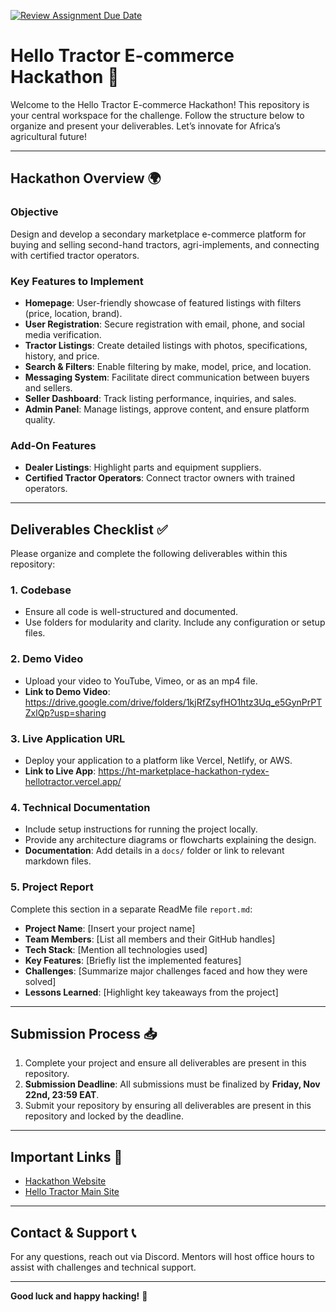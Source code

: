 [![Review Assignment Due Date](https://classroom.github.com/assets/deadline-readme-button-22041afd0340ce965d47ae6ef1cefeee28c7c493a6346c4f15d667ab976d596c.svg)](https://classroom.github.com/a/xoeTal9p)

# **Hello Tractor E-commerce Hackathon 🚜**

Welcome to the Hello Tractor E-commerce Hackathon! This repository is your central workspace for the challenge. Follow the structure below to organize and present your deliverables. Let’s innovate for Africa’s agricultural future!

---

## **Hackathon Overview 🌍**

### **Objective**

Design and develop a secondary marketplace e-commerce platform for buying and selling second-hand tractors, agri-implements, and connecting with certified tractor operators.

### **Key Features to Implement**

- **Homepage**: User-friendly showcase of featured listings with filters (price, location, brand).
- **User Registration**: Secure registration with email, phone, and social media verification.
- **Tractor Listings**: Create detailed listings with photos, specifications, history, and price.
- **Search & Filters**: Enable filtering by make, model, price, and location.
- **Messaging System**: Facilitate direct communication between buyers and sellers.
- **Seller Dashboard**: Track listing performance, inquiries, and sales.
- **Admin Panel**: Manage listings, approve content, and ensure platform quality.

### **Add-On Features**

- **Dealer Listings**: Highlight parts and equipment suppliers.
- **Certified Tractor Operators**: Connect tractor owners with trained operators.

---

## **Deliverables Checklist ✅**

Please organize and complete the following deliverables within this repository:

### 1. **Codebase**

- Ensure all code is well-structured and documented.
- Use folders for modularity and clarity. Include any configuration or setup files.

### 2. **Demo Video**

- Upload your video to YouTube, Vimeo, or as an mp4 file.
- **Link to Demo Video**: https://drive.google.com/drive/folders/1kjRfZsyfHO1htz3Uq_e5GynPrPTZxlQp?usp=sharing

### 3. **Live Application URL**

- Deploy your application to a platform like Vercel, Netlify, or AWS.
- **Link to Live App**: https://ht-marketplace-hackathon-rydex-hellotractor.vercel.app/

### 4. **Technical Documentation**

- Include setup instructions for running the project locally.
- Provide any architecture diagrams or flowcharts explaining the design.
- **Documentation**: Add details in a `docs/` folder or link to relevant markdown files.

### 5. **Project Report**

Complete this section in a separate ReadMe file `report.md`:

- **Project Name**: [Insert your project name]
- **Team Members**: [List all members and their GitHub handles]
- **Tech Stack**: [Mention all technologies used]
- **Key Features**: [Briefly list the implemented features]
- **Challenges**: [Summarize major challenges faced and how they were solved]
- **Lessons Learned**: [Highlight key takeaways from the project]

---

## **Submission Process 📥**

1. Complete your project and ensure all deliverables are present in this repository.
2. **Submission Deadline**: All submissions must be finalized by **Friday, Nov 22nd, 23:59 EAT**.
3. Submit your repository by ensuring all deliverables are present in this repository and locked by the deadline.

---

## **Important Links 🔗**

- [Hackathon Website](https://hackathon.hellotractor.com)
- [Hello Tractor Main Site](https://hellotractor.com)

---

## **Contact & Support 📞**

For any questions, reach out via Discord. Mentors will host office hours to assist with challenges and technical support.

---

**Good luck and happy hacking!** 🚀
